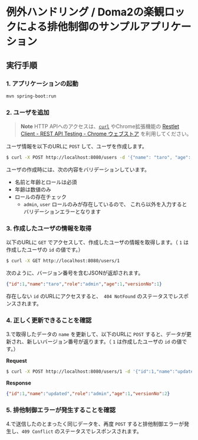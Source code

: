 # 例外ハンドリング / Doma2の楽観ロックによる排他制御のサンプルアプリケーション

## 実行手順

### 1. アプリケーションの起動

```bash
mvn spring-boot:run
```

### 2. ユーザを追加

> **Note** HTTP APIへのアクセスは、[`curl`](https://curl.haxx.se/) やChrome拡張機能の [Restlet Client \- REST API Testing \- Chrome ウェブストア](https://chrome.google.com/webstore/detail/restlet-client-rest-api-t/aejoelaoggembcahagimdiliamlcdmfm?hl=ja) を利用してください。

ユーザ情報を以下のURLに `POST` して、ユーザを作成します。

```bash
$ curl -X POST http://localhost:8080/users -d '{"name": "taro", "age": 1, "role": "admin"}' -H "Content-Type:application/json"
```

ユーザの作成時には、次の内容をバリデーションしています。

* 名前と年齢とロールは必須
* 年齢は数値のみ
* ロールの存在チェック
  * `admin`, `user` ロールのみが存在しているので、 これら以外を入力するとバリデーションエラーとなります

### 3. 作成したユーザの情報を取得

以下のURLに `GET` でアクセスして、作成したユーザの情報を取得します。（ `1` は作成したユーザの `id` の値です。）

```bash
$ curl -X GET http://localhost:8080/users/1
```

次のように、バージョン番号を含むJSONが返却されます。

```json
{"id":1,"name":"taro","role":"admin","age":1,"versionNo":1}
```

存在しない `id` のURLにアクセスすると、　`404 NotFound` のステータスでレスポンスされます。

### 4. 正しく更新できることを確認

3.で取得したデータの `name` を更新して、以下のURLに `POST` すると、データが更新され、新しいバージョン番号が返ります。（ `1` は作成したユーザの `id` の値です。）

**Request**

```bash
$ curl -X POST http://localhost:8080/users/1 -d '{"id":1,"name":"updated","role":"admin","age":1,"versionNo":1}' -H "Content-Type:application/json"
```

**Response**

```json
{"id":1,"name":"updated","role":"admin","age":1,"versionNo":2}
```

### 5. 排他制御エラーが発生することを確認

4.で送信したのとまったく同じデータを、再度 `POST` すると排他制御エラーが発生し、`409 Conflict` のステータスでレスポンスされます。

